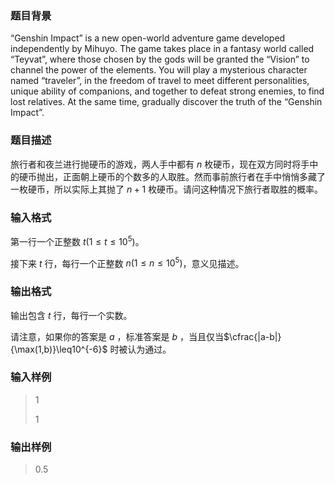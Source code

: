 ### 题目背景

“Genshin Impact” is a new open-world adventure game developed independently by Mihuyo. The game takes place in a fantasy world called “Teyvat”, where those chosen by the gods will be granted the “Vision” to channel the power of the elements. You will play a mysterious character named “traveler”, in the freedom of travel to meet different personalities, unique ability of companions, and together to defeat strong enemies, to find lost relatives. At the same time, gradually discover the truth of the “Genshin Impact”.

### 题目描述

旅行者和夜兰进行抛硬币的游戏，两人手中都有 $n$ 枚硬币，现在双方同时将手中的硬币抛出，正面朝上硬币的个数多的人取胜。然而事前旅行者在手中悄悄多藏了一枚硬币，所以实际上其抛了 $n+1$ 枚硬币。请问这种情况下旅行者取胜的概率。

### 输入格式

第一行一个正整数 $t(1\leq t\leq 10^{5})$。

接下来 $t$ 行，每行一个正整数 $n(1\leq n\leq 10^{5})$，意义见描述。

### 输出格式

输出包含 $t$ 行，每行一个实数。

请注意，如果你的答案是 $a$ ，标准答案是 $b$ ，当且仅当$\cfrac{|a-b|}{\max(1,b)}\leq10^{-6}$ 时被认为通过。

### 输入样例

> 1
>
> 1

### 输出样例

> 0.5